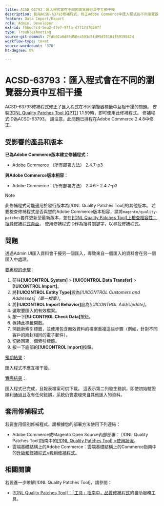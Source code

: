 ```yaml
---
title: ACSD-63793：匯入程式會在不同的瀏覽器分頁中互相干擾
description: 套用ACSD-63793修補程式，修正Adobe Commerce中匯入程式在不同瀏覽器分頁中互相干擾的問題。
feature: Data Import/Export
role: Admin, Developer
exl-id: f6bed4c4-5ea2-47e7-97fa-d7717470297f
type: Troubleshooting
source-git-commit: 7fdb02a6d89d50ea593c5fd99d78101f89198424
workflow-type: tm+mt
source-wordcount: '370'
ht-degree: 0%

---
```


# ACSD-63793：匯入程式會在不同的瀏覽器分頁中互相干擾

ACSD-63793修補程式修正了匯入程式在不同瀏覽器標籤中互相干擾的問題。 安裝[[!DNL Quality Patches Tool (QPT)]](/help/tools/quality-patches-tool/quality-patches-tool-to-self-serve-quality-patches.md) 1.1.59時，即可使用此修補程式。 修補程式ID為ACSD-63793。 請注意，此問題已排程在Adobe Commerce 2.4.8中修正。

## 受影響的產品和版本

**已為Adobe Commerce版本建立修補程式：**

* Adobe Commerce （所有部署方法） 2.4.7-p3

**與Adobe Commerce版本相容：**

* Adobe Commerce （所有部署方法） 2.4.6 - 2.4.7-p3

>[!NOTE]
>
>此修補程式可能適用於發行版本為[!DNL Quality Patches Tool]的其他版本。 若要檢查修補程式是否與您的Adobe Commerce版本相容，請將`magento/quality-patches`套件更新至最新版本，並在[[!DNL Quality Patches Tool]上檢查相容性：搜尋修補程式頁面](https://experienceleague.adobe.com/tools/commerce-quality-patches/index.html)。 使用修補程式ID作為搜尋關鍵字，以尋找修補程式。

## 問題

透過Admin UI匯入資料會干擾另一個匯入，導致來自一個匯入的資料會在另一個匯入中處理。

<u>要再現的步驟</u>：

1. 前往&#x200B;**[!UICONTROL System]** > **[!UICONTROL Data Transfer]** > **[!UICONTROL Import]**。
1. 將&#x200B;**[!UICONTROL Entity Type]**&#x200B;設為&#x200B;*[!UICONTROL Customers and Addresses]（單一檔案）*。
1. 將&#x200B;**[!UICONTROL Import Behavior]**&#x200B;設為&#x200B;*[!UICONTROL Add/Update]*。
1. 選取要匯入的有效檔案。
1. 按一下&#x200B;**[!UICONTROL Check Data]**&#x200B;按鈕。
1. 保持此標籤開啟。
1. 開啟新索引標籤，並使用包含無效資料的檔案重複這些步驟（例如，針對不同客戶的兩封相同的電子郵件）。
1. 切換回第一個索引標籤。
1. 按一下底部的&#x200B;**[!UICONTROL Import]**&#x200B;按鈕。

<u>預期結果</u>：

匯入程式不應互相干擾。

<u>實際結果</u>：

匯入程式已完成，且報表檔案可供下載。 這表示第二列發生錯誤，即使初始驗證順利通過且沒有任何錯誤，系統仍會處理來自其他匯入的資料。

## 套用修補程式

若要套用個別修補程式，請根據您的部署方法使用下列連結：

* Adobe Commerce或Magento Open Source內部部署： [!DNL Quality Patches Tool]指南中的[[!DNL Quality Patches Tool] >使用狀況](/help/tools/quality-patches-tool/usage.md)。
* 雲端基礎結構上的Adobe Commerce：雲端基礎結構上的Commerce指南中的[升級和修補程式>套用修補程式](https://experienceleague.adobe.com/docs/commerce-cloud-service/user-guide/develop/upgrade/apply-patches.html)。

## 相關閱讀

若要進一步瞭解[!DNL Quality Patches Tool]，請參閱：

* [[!DNL Quality Patches Tool]：「工具」指南中，品質修補程式](/help/tools/quality-patches-tool/quality-patches-tool-to-self-serve-quality-patches.md)的自助服務工具。
